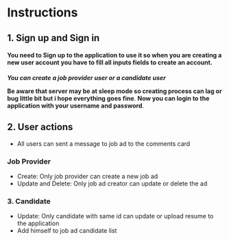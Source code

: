 # Instructions

## 1. Sign up and Sign in

#### **You need to Sign up to the application to use it so when you are creating a new user account you have to fill all inputs fields to create an account**.

**_You can create a job provider user or a candidate user_**

**Be aware that server may be at sleep mode so creating process can lag or bug little bit but i hope everything goes fine**.
**Now you can login to the application with your username and password**.

## 2. User actions

- All users can sent a message to job ad to the comments card

### Job Provider

- Create: Only job provider can create a new job ad
- Update and Delete: Only job ad creator can update or delete the ad

### 3. Candidate

- Update: Only candidate with same id can update or upload resume to the application
- Add himself to job ad candidate list
